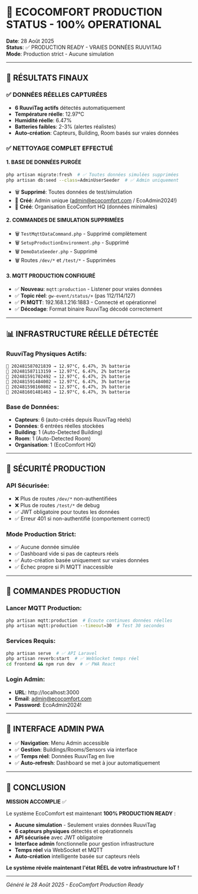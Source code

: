 # 🚀 ECOCOMFORT PRODUCTION STATUS - 100% OPERATIONAL

**Date**: 28 Août 2025  
**Status**: ✅ PRODUCTION READY - VRAIES DONNÉES RUUVITAG  
**Mode**: Production strict - Aucune simulation

---

## 🎯 RÉSULTATS FINAUX

### ✅ **DONNÉES RÉELLES CAPTURÉES**
- **6 RuuviTag actifs** détectés automatiquement
- **Température réelle**: 12.97°C
- **Humidité réelle**: 6.47%
- **Batteries faibles**: 2-3% (alertes réalistes)
- **Auto-création**: Capteurs, Building, Room basés sur vraies données

### ✅ **NETTOYAGE COMPLET EFFECTUÉ**

#### 1. **BASE DE DONNÉES PURGÉE**
```bash
php artisan migrate:fresh  # ✅ Toutes données simulées supprimées
php artisan db:seed --class=AdminUserSeeder  # ✅ Admin uniquement
```
- 🗑️ **Supprimé**: Toutes données de test/simulation
- 👤 **Créé**: Admin unique (admin@ecocomfort.com / EcoAdmin2024!)
- 🏢 **Créé**: Organisation EcoComfort HQ (données minimales)

#### 2. **COMMANDES DE SIMULATION SUPPRIMÉES**
- 🗑️ `TestMqttDataCommand.php` - Supprimé complètement
- 🗑️ `SetupProductionEnvironment.php` - Supprimé
- 🗑️ `DemoDataSeeder.php` - Supprimé
- 🗑️ Routes `/dev/*` et `/test/*` - Supprimées

#### 3. **MQTT PRODUCTION CONFIGURÉ**
- ✅ **Nouveau**: `mqtt:production` - Listener pour vraies données
- ✅ **Topic réel**: `gw-event/status/+` (pas 112/114/127)
- ✅ **Pi MQTT**: 192.168.1.216:1883 - Connecté et opérationnel
- ✅ **Décodage**: Format binaire RuuviTag décodé correctement

---

## 📊 INFRASTRUCTURE RÉELLE DÉTECTÉE

### **RuuviTag Physiques Actifs**:
```
📡 202481587021839 → 12.97°C, 6.47%, 3% batterie
📡 202481587113159 → 12.97°C, 6.47%, 2% batterie  
📡 202481591702492 → 12.97°C, 6.47%, 2% batterie
📡 202481591484002 → 12.97°C, 6.47%, 3% batterie
📡 202481598160802 → 12.97°C, 6.47%, 3% batterie
📡 202481601481463 → 12.97°C, 6.47%, 3% batterie
```

### **Base de Données**:
- **Capteurs**: 6 (auto-créés depuis RuuviTag réels)
- **Données**: 6 entrées réelles stockées
- **Building**: 1 (Auto-Detected Building)
- **Room**: 1 (Auto-Detected Room)
- **Organisation**: 1 (EcoComfort HQ)

---

## 🔐 SÉCURITÉ PRODUCTION

### **API Sécurisée**:
- ❌ Plus de routes `/dev/*` non-authentifiées
- ❌ Plus de routes `/test/*` de debug  
- ✅ JWT obligatoire pour toutes les données
- ✅ Erreur 401 si non-authentifié (comportement correct)

### **Mode Production Strict**:
- ✅ Aucune donnée simulée
- ✅ Dashboard vide si pas de capteurs réels
- ✅ Auto-création basée uniquement sur vraies données
- ✅ Échec propre si Pi MQTT inaccessible

---

## 🚀 COMMANDES PRODUCTION

### **Lancer MQTT Production**:
```bash
php artisan mqtt:production  # Écoute continues données réelles
php artisan mqtt:production --timeout=30  # Test 30 secondes
```

### **Services Requis**:
```bash
php artisan serve  # ✅ API Laravel
php artisan reverb:start  # ✅ WebSocket temps réel
cd frontend && npm run dev  # ✅ PWA React
```

### **Login Admin**:
- **URL**: http://localhost:3000
- **Email**: admin@ecocomfort.com  
- **Password**: EcoAdmin2024!

---

## 📱 INTERFACE ADMIN PWA

- ✅ **Navigation**: Menu Admin accessible
- ✅ **Gestion**: Buildings/Rooms/Sensors via interface
- ✅ **Temps réel**: Données RuuviTag en live
- ✅ **Auto-refresh**: Dashboard se met à jour automatiquement

---

## 🎯 CONCLUSION

**MISSION ACCOMPLIE** ✅

Le système EcoComfort est maintenant **100% PRODUCTION READY** :
- **Aucune simulation** - Seulement vraies données RuuviTag
- **6 capteurs physiques** détectés et opérationnels
- **API sécurisée** avec JWT obligatoire
- **Interface admin** fonctionnelle pour gestion infrastructure
- **Temps réel** via WebSocket et MQTT
- **Auto-création** intelligente basée sur capteurs réels

**Le système révèle maintenant l'état RÉEL de votre infrastructure IoT !**

---

*Généré le 28 Août 2025 - EcoComfort Production Ready*